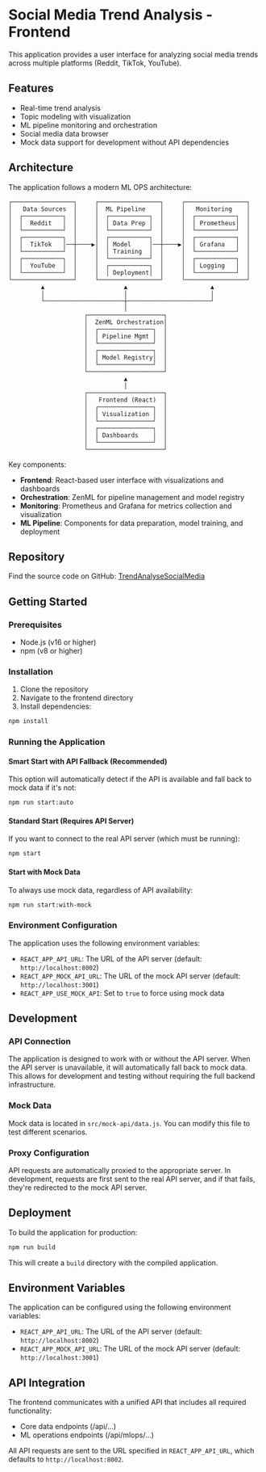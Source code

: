 # Social Media Trend Analysis - Frontend

This application provides a user interface for analyzing social media trends across multiple platforms (Reddit, TikTok, YouTube).

## Features

- Real-time trend analysis 
- Topic modeling with visualization
- ML pipeline monitoring and orchestration
- Social media data browser
- Mock data support for development without API dependencies

## Architecture

The application follows a modern ML OPS architecture:

```
┌─────────────────┐     ┌─────────────────┐     ┌─────────────────┐
│   Data Sources  │     │  ML Pipeline    │     │   Monitoring    │
│  ┌───────────┐  │     │  ┌───────────┐  │     │  ┌───────────┐  │
│  │  Reddit   │  │     │  │ Data Prep │  │     │  │ Prometheus│  │
│  └───────────┘  │     │  └───────────┘  │     │  └───────────┘  │
│  ┌───────────┐  │     │  ┌───────────┐  │     │  ┌───────────┐  │
│  │  TikTok   │──┼────▶│  │ Model     │──┼────▶│  │ Grafana   │  │
│  └───────────┘  │     │  │ Training  │  │     │  └───────────┘  │
│  ┌───────────┐  │     │  └───────────┘  │     │  ┌───────────┐  │
│  │  YouTube  │  │     │  ┌───────────┐  │     │  │ Logging   │  │
│  └───────────┘  │     │  │ Deployment│  │     │  └───────────┘  │
└─────────────────┘     └─────────────────┘     └─────────────────┘
         ▲                      ▲                       ▲
         │                      │                       │
         └──────────────────────┼───────────────────────┘
                                │
                     ┌─────────────────────┐
                     │  ZenML Orchestration│
                     │  ┌───────────────┐  │
                     │  │ Pipeline Mgmt │  │
                     │  └───────────────┘  │
                     │  ┌───────────────┐  │
                     │  │ Model Registry│  │
                     │  └───────────────┘  │
                     └─────────────────────┘
                                ▲
                                │
                     ┌─────────────────────┐
                     │   Frontend (React)  │
                     │  ┌───────────────┐  │
                     │  │ Visualization │  │
                     │  └───────────────┘  │
                     │  ┌───────────────┐  │
                     │  │ Dashboards    │  │
                     │  └───────────────┘  │
                     └─────────────────────┘
```

Key components:
- **Frontend**: React-based user interface with visualizations and dashboards
- **Orchestration**: ZenML for pipeline management and model registry
- **Monitoring**: Prometheus and Grafana for metrics collection and visualization
- **ML Pipeline**: Components for data preparation, model training, and deployment

## Repository

Find the source code on GitHub: [TrendAnalyseSocialMedia](https://github.com/SofiePischl/TrendAnalyseSocialMedia)

## Getting Started

### Prerequisites

- Node.js (v16 or higher)
- npm (v8 or higher)

### Installation

1. Clone the repository
2. Navigate to the frontend directory
3. Install dependencies:

```bash
npm install
```

### Running the Application

#### Smart Start with API Fallback (Recommended)

This option will automatically detect if the API is available and fall back to mock data if it's not:

```bash
npm run start:auto
```

#### Standard Start (Requires API Server)

If you want to connect to the real API server (which must be running):

```bash
npm start
```

#### Start with Mock Data

To always use mock data, regardless of API availability:

```bash
npm run start:with-mock
```

### Environment Configuration

The application uses the following environment variables:

- `REACT_APP_API_URL`: The URL of the API server (default: `http://localhost:8002`)
- `REACT_APP_MOCK_API_URL`: The URL of the mock API server (default: `http://localhost:3001`)
- `REACT_APP_USE_MOCK_API`: Set to `true` to force using mock data

## Development

### API Connection

The application is designed to work with or without the API server. When the API server is unavailable, it will automatically fall back to mock data. This allows for development and testing without requiring the full backend infrastructure.

### Mock Data

Mock data is located in `src/mock-api/data.js`. You can modify this file to test different scenarios.

### Proxy Configuration

API requests are automatically proxied to the appropriate server. In development, requests are first sent to the real API server, and if that fails, they're redirected to the mock API server.

## Deployment

To build the application for production:

```bash
npm run build
```

This will create a `build` directory with the compiled application.

## Environment Variables

The application can be configured using the following environment variables:

- `REACT_APP_API_URL`: The URL of the API server (default: `http://localhost:8002`)
- `REACT_APP_MOCK_API_URL`: The URL of the mock API server (default: `http://localhost:3001`)

## API Integration

The frontend communicates with a unified API that includes all required functionality:

- Core data endpoints (/api/...)
- ML operations endpoints (/api/mlops/...)

All API requests are sent to the URL specified in `REACT_APP_API_URL`, which defaults to `http://localhost:8002`. 